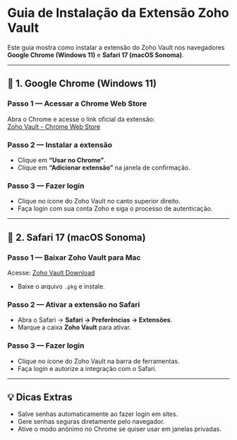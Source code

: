 # Guia de Instalação da Extensão Zoho Vault

Este guia mostra como instalar a extensão do Zoho Vault nos navegadores **Google Chrome (Windows 11)** e **Safari 17 (macOS Sonoma)**.

---

## 📌 1. Google Chrome (Windows 11)

### Passo 1 — Acessar a Chrome Web Store
Abra o Chrome e acesse o link oficial da extensão:  
[Zoho Vault - Chrome Web Store](https://chromewebstore.google.com/detail/zoho-vault-password-manag/igkpcodhieompeloncfnbekccinhapdb)  


### Passo 2 — Instalar a extensão
- Clique em **“Usar no Chrome”**.  
- Clique em **“Adicionar extensão”** na janela de confirmação.


### Passo 3 — Fazer login
- Clique no ícone do Zoho Vault no canto superior direito.  
- Faça login com sua conta Zoho e siga o processo de autenticação.


---

## 📌 2. Safari 17 (macOS Sonoma)

### Passo 1 — Baixar Zoho Vault para Mac
Acesse: [Zoho Vault Download](https://www.zoho.com/vault/download.html)  
- Baixe o arquivo `.pkg` e instale.



### Passo 2 — Ativar a extensão no Safari
- Abra o Safari → **Safari → Preferências → Extensões**.  
- Marque a caixa **Zoho Vault** para ativar.


### Passo 3 — Fazer login
- Clique no ícone do Zoho Vault na barra de ferramentas.  
- Faça login e autorize a integração com o Safari.

---

## 💡 Dicas Extras
- Salve senhas automaticamente ao fazer login em sites.  
- Gere senhas seguras diretamente pelo navegador.  
- Ative o modo anônimo no Chrome se quiser usar em janelas privadas.
